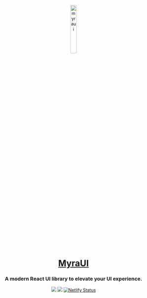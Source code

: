 <div align="center">
  <a href="https://github.com/myraui/myraui">
      <img width="20%" src="https://raw.githubusercontent.com/myraui/myraui/main/packages/storybook/public/images/logo/ms-icon-310x310.png" alt="myraui" />
      <h1 align="center">MyraUI</h1>
  </a>

<h3>A modern React UI library to elevate your UI experience.</h3>

<a href="https://codeclimate.com/github/myraui/myraui/test_coverage"><img src="https://api.codeclimate.com/v1/badges/b1592c0094e624fbbdfe/test_coverage" /></a>
<a href="https://codeclimate.com/github/myraui/myraui/maintainability"><img src="https://api.codeclimate.com/v1/badges/b1592c0094e624fbbdfe/maintainability" /></a>
[![Netlify Status](https://api.netlify.com/api/v1/badges/285ac792-450d-465c-bef4-9d4c92d66fb6/deploy-status)](https://app.netlify.com/sites/ephemeral-eclair-4befc3/deploys)
</div>
